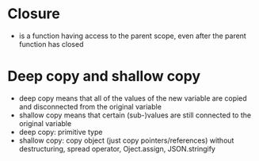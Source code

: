# Closure

- is a function having access to the parent scope, even after the parent function has closed

# Deep copy and shallow copy

- deep copy means that all of the values of the new variable are copied and disconnected from the original variable
- shallow copy means that certain (sub-)values are still connected to the original variable
- deep copy: primitive type
- shallow copy: copy object (just copy pointers/references) without destructuring, spread operator, Oject.assign, JSON.stringify
